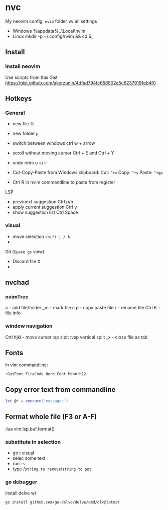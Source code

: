 # nvc

My neovim config:
`nvim` folder w/ all settings

- Windows
    %appdata%\..\Local\nvim
- Linux
    mkdir -p ~/.config/nvim && cd $_

## Install

### Install neovim

Use scripts from this Gist
https://gist.github.com/akorzunin/4dfad794fc658502e5c62379191eb4f0

## Hotkeys

### General

- new file %
- new folder `p`
- switch between windows ctrl w + arrow
- scroll without moving cursor Ctrl + E and Ctrl + Y
- undo redo u :u :r
- Cut-Copy-Paste from Windows clipboard:
 Cut: `"+x`
 Copy: `"+y`
 Paste: `"+gp`

- Ctrl R in nvim commandline to paste from register

LSP

- prev/next suggestion Ctrl p/n
- apply current suggestion Ctrl y
- show suggestion list Ctrl Space

### visual

- move selection `shift j / k`
-

Git (`Space gs` view)

- Discard file X
-

## nvchad

### nvimTree

a - add file/folder
_m - mark file
c p - copy paste file
r - rename file
Ctrl K - file info

### window navigation

Ctrl hjkl - move cursor
:sp slpit
:vsp vertical split
_x - close file as tab

## Fonts

in vim commandline:

    :GuiFont FiraCode Nerd Font Mono:h12

## Copy error text from commandline

```lua
let @* = execute('messages')
```

## Format whole file (F3 or A-F)

   :lua vim.lsp.buf.format()

### substitute in selection

- go t visual
- selec some text
- run `:s`
- type /`string to remove`/`string to put`


### go debugger
install delve w/:

    go install github.com/go-delve/delve/cmd/dlv@latest
